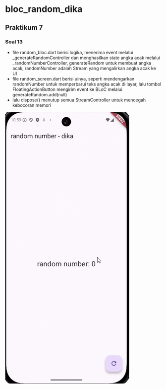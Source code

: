 # bloc_random_dika

## Praktikum 7
### Soal 13
- file random_bloc.dart berisi logika, menerima event melalui _generateRandomController dan menghasilkan state angka acak melalui _randomNumberController, generateRandom untuk membuat angka acak, randomNumber adalah Stream<int> yang mengalirkan angka acak ke UI
- file random_screen.dart berisi uinya, seperti mendengarkan randomNumber untuk memperbarui teks angka acak di layar, lalu tombol FloatingActionButton mengirim event ke BLoC melalui generateRandom.add(null)
- lalu dispose() menutup semua StreamController untuk mencegah kebocoran memori
<img src="images/p7s13.gif">